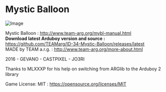 # Mystic Balloon

![Image](http://www.team-arg.org/masterfiles/team-arg-mybl/images/banner-ID-34.png)

Mystic Balloon : http://www.team-arg.org/mybl-manual.html  
**Download latest Arduboy version and source :** https://github.com/TEAMarg/ID-34-Mystic-Balloon/releases/latest  
MADE by TEAM a.r.g. : http://www.team-arg.org/more-about.html
 
2016 - GEVANO - CASTPIXEL - JO3RI

Thanks to MLXXXP for his help on switching from ARGlib to the Arduboy 2 library

Game License: MIT : https://opensource.org/licenses/MIT
